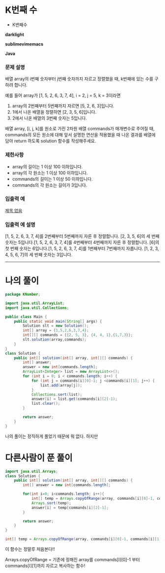 # K번째 수

- K번째수

**darklight**

**sublimevimemacs**

**Java**

### **문제 설명**

배열 array의 i번째 숫자부터 j번째 숫자까지 자르고 정렬했을 때, k번째에 있는 수를 구하려 합니다.

예를 들어 array가 [1, 5, 2, 6, 3, 7, 4], i = 2, j = 5, k = 3이라면

1. array의 2번째부터 5번째까지 자르면 [5, 2, 6, 3]입니다.
2. 1에서 나온 배열을 정렬하면 [2, 3, 5, 6]입니다.
3. 2에서 나온 배열의 3번째 숫자는 5입니다.

배열 array, [i, j, k]를 원소로 가진 2차원 배열 commands가 매개변수로 주어질 때, commands의 모든 원소에 대해 앞서 설명한 연산을 적용했을 때 나온 결과를 배열에 담아 return 하도록 solution 함수를 작성해주세요.

### 제한사항

- array의 길이는 1 이상 100 이하입니다.
- array의 각 원소는 1 이상 100 이하입니다.
- commands의 길이는 1 이상 50 이하입니다.
- commands의 각 원소는 길이가 3입니다.

### 입출력 예

[제목 없음](https://www.notion.so/d75247f9e4b1420aa4ffa4f874e08354)

### 입출력 예 설명

[1, 5, 2, 6, 3, 7, 4]를 2번째부터 5번째까지 자른 후 정렬합니다. [2, 3, 5, 6]의 세 번째 숫자는 5입니다.[1, 5, 2, 6, 3, 7, 4]를 4번째부터 4번째까지 자른 후 정렬합니다. [6]의 첫 번째 숫자는 6입니다.[1, 5, 2, 6, 3, 7, 4]를 1번째부터 7번째까지 자릅니다. [1, 2, 3, 4, 5, 6, 7]의 세 번째 숫자는 3입니다.

---

# 나의 풀이

```java
package KNumber;

import java.util.ArrayList;
import java.util.Collections;

public class Main {
    public static void main(String[] args) {
        Solution slt = new Solution();
        int[] array = {1,5,2,6,3,7,4};
        int[][] commands = {{2, 5, 3}, {4, 4, 1},{1,7,3}};
        slt.solution(array,commands);
    }
}
class Solution {
    public int[] solution(int[] array, int[][] commands) {
        int[] answer;
        answer = new int[commands.length];
        ArrayList<Integer> list = new ArrayList<>();
        for (int i = 0; i < commands.length; i++) {
            for (int j = commands[i][0]-1; j <commands[i][1]; j++) {
                list.add(array[j]);
            }
            Collections.sort(list);
            answer[i] = list.get(commands[i][2]-1);
            list.clear();
        }

        return answer;
    }
}
```

나의 풀이는 정직하게 풀었기 때문에 뭐 없다. 하지만 

# 다른사람이 푼 풀이

```java
import java.util.Arrays;
class Solution {
    public int[] solution(int[] array, int[][] commands) {
        int[] answer = new int[commands.length];

        for(int i=0; i<commands.length; i++){
            int[] temp = Arrays.copyOfRange(array, commands[i][0]-1, commands[i][1]);
            Arrays.sort(temp);
            answer[i] = temp[commands[i][2]-1];
        }

        return answer;
    }
}
```

```java
int[] temp = Arrays.copyOfRange(array, commands[i][0]-1, commands[i][1])
```

이 함수는 정말루 처음본다!! 

Arrays.copyOfRange = 기존에 정해진 array를 commands[I][0]-1 부터 commands[I][1]까지 자르고 복사하는 함수!